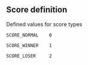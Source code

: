 ## Score definition

Defined values for score types

```
SCORE_NORMAL    0
```

```
SCORE_WINNER    1
```

```
SCORE_LOSER     2
```